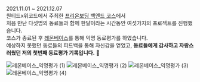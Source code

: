 2021.11.01 ~ 2021.12.07 </br>
원티드x위코드에서 주최한 [프리온보딩 백엔드 코스](https://www.wanted.co.kr/events/pre_onboarding_course_4)에서</br>
처음 만난 다섯명의 동료들과 함께 한달이라는 시간동안 여섯가지의 프로젝트를 진행했습니다.</br>
코스가 종료된 후 [레몬베이스](https://lemonbase.com/app/home)를 통해 익명 동료평가를 하였습니다.</br>
예상하지 못했던 동료들의 피드백을 통해 자신감을 얻었고, <b>동료들에게 감사하고 자랑스러웠던 저의 첫번째 동료평가 기록입니다.</b> 🥳


![레몬베이스_익명평가 (1)](https://user-images.githubusercontent.com/63238936/147210188-aa4dc951-7514-4cba-87c9-221711c83f50.png)
![레몬베이스_익명평가 (2)](https://user-images.githubusercontent.com/63238936/147210199-f47d4fd9-f46d-413f-870a-6482d647dba8.png)
![레몬베이스_익명평가 (3)](https://user-images.githubusercontent.com/63238936/147210205-d0a1f9ed-e158-42cc-871d-701469547631.png)
![레몬베이스_익명평가 (4)](https://user-images.githubusercontent.com/63238936/147210214-dfee2840-fe7a-4756-8c43-cf9fc7381814.png)
